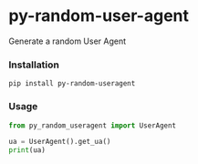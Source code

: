 # py-random-user-agent

Generate a random User Agent

### Installation

```
pip install py-random-useragent
```

### Usage

``` python
from py_random_useragent import UserAgent

ua = UserAgent().get_ua()
print(ua)
```

